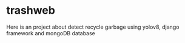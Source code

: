 # trashweb
Here is an project about detect recycle garbage using yolov8, django framework and mongoDB database
